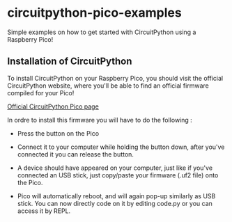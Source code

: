 # circuitpython-pico-examples

Simple examples on how to get started with CircuitPython using a Raspberry Pico! 

## Installation of CircuitPython

To install CircuitPython on your Raspberry Pico, you should visit the official CircuitPython website, where you'll be able to find an official firmware compiled for your Pico! 

[Official CircuitPython Pico page](https://circuitpython.org/board/raspberry_pi_pico/)

In ordre to install this firmware you will have to do the following : 

* Press the button on the Pico

* Connect it to your computer while holding the button down, after you've connected it you can release the button. 

* A device should have appeared on your computer, just like if you've connected an USB stick, just copy/paste your firmware (.uf2 file) onto the Pico.

* Pico will automatically reboot, and will again pop-up similarly as USB stick. You can now directly code on it by editing code.py or you can access it by REPL.

